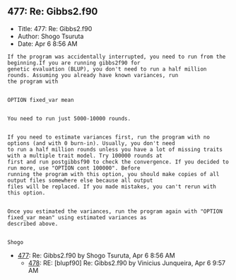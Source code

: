 ## 477: Re: Gibbs2.f90

- Title: 477: Re: Gibbs2.f90
- Author: Shogo Tsuruta
- Date: Apr 6 8:56 AM

```
If the program was accidentally interrupted, you need to run from the beginning.If you are running gibbs2f90 for
genetic evaluation (BLUP), you don't need to run a half million rounds. Assuming you already have known variances, run
the program with


OPTION fixed_var mean


You need to run just 5000-10000 rounds.


If you need to estimate variances first, run the program with no options (and with 0 burn-in). Usually, you don't need
to run a half million rounds unless you have a lot of missing traits with a multiple trait model. Try 100000 rounds at
first and run postgibbsf90 to check the convergence. If you decided to run more, use "OPTION cont 100000". Before
running the program with this option, you should make copies of all output files somewhere else because all output
files will be replaced. If you made mistakes, you can't rerun with this option.


Once you estimated the variances, run the program again with "OPTION fixed_var mean" using estimated variances as
described above.


Shogo
```

- [477](0477.md): Re: Gibbs2.f90 by Shogo Tsuruta, Apr 6 8:56 AM
    - [478](0478.md): RE: [blupf90] Re: Gibbs2.f90 by Vinicius Junqueira, Apr 6 9:57 AM
